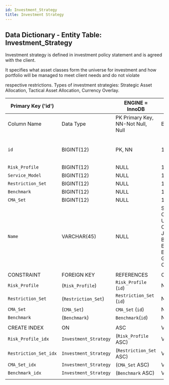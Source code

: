 ```yaml
---
id: Investment_Strategy
title: Investment Strategy
---
```


## Data Dictionary - Entity Table: Investment_Strategy

Investment strategy is defined in investment policy statement and is agreed with the client. 

It specifies what asset classes form the universe for investment and how portfolio will be managed to meet client needs and do not violate 

respective restrictions. Types of investment strategies: Strategic Asset Allocation, Tactical Asset Allocation, Currency Overlay.									

| Primary Key ('id')||ENGINE = InnoDB|||
|---|---|---|---|---|
|Column Name|Data Type|PK Primary Key, NN-Not Null, Null|Example|Comments|
||
|`id`|BIGINT(12)|PK, NN|1|PrimaryKey-ID, Not Null (auto creates)|
|`Risk_Profile`|BIGINT(12)|NULL|1||
|`Service_Model`|BIGINT(12)|NULL|1||
|`Restriction_Set`|BIGINT(12)|NULL|1||
|`Benchmark`|BIGINT(12)|NULL|1||
|`CMA_Set`|BIGINT(12)|NULL|1||
|`Name`|VARCHAR(45)|NULL|SAA EUR Conservative;SAA USD Cautious;SAA JPY Balanced;SAA EUR Growth;SAA EUR Max Growth;TAA EUR Conservative|Name of the investment strategy|
||
|CONSTRAINT|FOREIGN KEY|REFERENCES|ON DELETE|ON UPDATE|
|`Risk_Profile`|(`Risk_Profile`)|`Risk_Profile` (`id`)| NO ACTION|NO ACTION|
|`Restriction_Set`|(`Restriction_Set`)|`Restriction_Set` (`id`)| NO ACTION|NO ACTION|
|`CMA_Set`|(`CMA_Set`)|`CMA_Set` (`id`)| NO ACTION|NO ACTION|
|`Benchmark`|(`Benchmark`)|`Benchmark`(`id`)| NO ACTION|NO ACTION|
||
|CREATE INDEX|ON|ASC|VISABLE||
|`Risk_Profile_idx`|`Investment_Strategy`|(`Risk_Profile` ASC) | VISIBLE||
|`Restriction_Set_idx`|`Investment_Strategy`| (`Restriction_Set` ASC)| VISIBLE||
|`CMA_Set_idx` |`Investment_Strategy`|(`CMA_Set` ASC) | VISIBLE||
|`Benchmark_idx` |`Investment_Strategy`|(`Benchmark` ASC)| VISIBLE||
||
